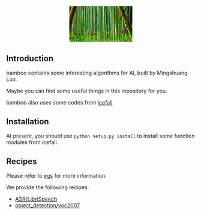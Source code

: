 <div align="center">
<img src="https://github.com/luomingshuang/My-vimrc-config/blob/master/bamboo.jpg" width=168>
</div>

## Introduction

bamboo contains some interesting algorithms for AI, built by Mingshuang Luo.

Maybe you can find some useful things in this repository for you.

bamboo also uses some codes from [icefall](https://github.com/k2-fsa/icefall).

## Installation

At present, you should use `python setup.py install` to install some function modules from icefall.

## Recipes

Please refer to [egs](https://github.com/luomingshuang/bamboo/tree/main/egs) for more information.

We provide the following recipes:

  - [ASR/LibriSpeech][asr/librispeech]
  - [object_detection/voc2007][object_detection/voc2007]

[ASR/LibriSpeech]: egs/ASR/librispeech
[object_detection/voc2007]: egs/object_detection/voc2007